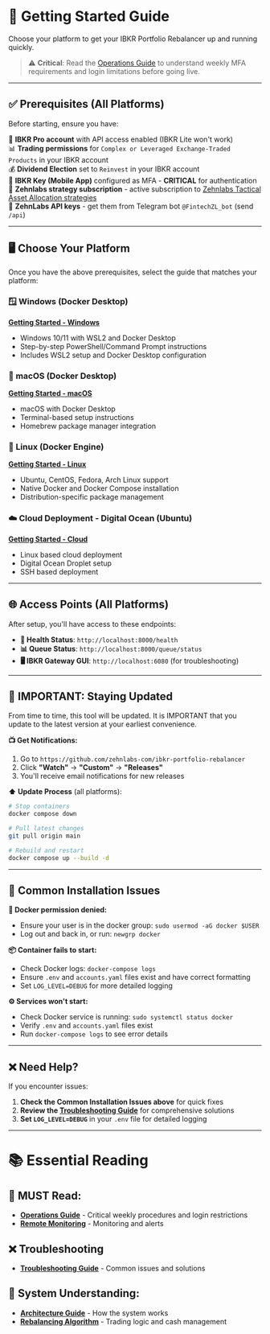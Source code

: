 # 🚀 Getting Started Guide

Choose your platform to get your IBKR Portfolio Rebalancer up and running quickly.

> ⚠️ **Critical**: Read the [Operations Guide](operations.md) to understand weekly MFA requirements and login limitations before going live.

---

## ✅ Prerequisites (All Platforms)

Before starting, ensure you have:

🏦 **IBKR Pro account** with API access enabled  (IBKR Lite won't work)  
📊 **Trading permissions** for `Complex or Leveraged Exchange-Traded Products` in your IBKR account  
💰 **Dividend Election** set to `Reinvest` in your IBKR account  
📱 **IBKR Key (Mobile App)** configured as MFA - **CRITICAL** for authentication  
🎯 **Zehnlabs strategy subscription** - active subscription to [Zehnlabs Tactical Asset Allocation strategies](https://fintech.zehnlabs.com)  
🔑 **ZehnLabs API keys** - get them from Telegram bot `@FintechZL_bot` (send `/api`)  

---


## 🖥️ Choose Your Platform

Once you have the above prerequisites, select the guide that matches your platform:

### 🪟 Windows (Docker Desktop)
**[Getting Started - Windows](getting-started-windows.md)**
- Windows 10/11 with WSL2 and Docker Desktop
- Step-by-step PowerShell/Command Prompt instructions
- Includes WSL2 setup and Docker Desktop configuration

### 🍎 macOS (Docker Desktop)
**[Getting Started - macOS](getting-started-mac.md)**
- macOS with Docker Desktop
- Terminal-based setup instructions
- Homebrew package manager integration

### 🐧 Linux (Docker Engine)
**[Getting Started - Linux](getting-started-linux.md)**
- Ubuntu, CentOS, Fedora, Arch Linux support
- Native Docker and Docker Compose installation
- Distribution-specific package management

### ☁️ Cloud Deployment - Digital Ocean (Ubuntu)
**[Getting Started - Cloud](getting-started-cloud.md)**
- Linux based cloud deployment
- Digital Ocean Droplet setup
- SSH based deployment

---

## 🌐 Access Points (All Platforms)

After setup, you'll have access to these endpoints:

- **🏥 Health Status**: `http://localhost:8000/health`
- **📊 Queue Status**: `http://localhost:8000/queue/status`
- **🖥️ IBKR Gateway GUI**: `http://localhost:6080` (for troubleshooting)

---

## 🔄 IMPORTANT: Staying Updated

From time to time, this tool will be updated. It is IMPORTANT that you update to the latest version at your earliest convenience.

**📺 Get Notifications:**
1. Go to `https://github.com/zehnlabs-com/ibkr-portfolio-rebalancer`
2. Click **"Watch"** → **"Custom"** → **"Releases"**
3. You'll receive email notifications for new releases

**⬆️ Update Process** (all platforms):
```bash
# Stop containers
docker compose down

# Pull latest changes
git pull origin main

# Rebuild and restart
docker compose up --build -d
```

---

## 🔧 Common Installation Issues

**🐳 Docker permission denied:**
- Ensure your user is in the docker group: `sudo usermod -aG docker $USER`
- Log out and back in, or run: `newgrp docker`

**📦 Container fails to start:**
- Check Docker logs: `docker-compose logs`
- Ensure `.env` and `accounts.yaml` files exist and have correct formatting
- Set `LOG_LEVEL=DEBUG` for more detailed logging

**⚙️ Services won't start:**
- Check Docker service is running: `sudo systemctl status docker`
- Verify `.env` and `accounts.yaml` files exist
- Run `docker-compose logs` to see error details

---

## ❌ Need Help?

If you encounter issues:

1. **Check the Common Installation Issues above** for quick fixes
2. **Review the [Troubleshooting Guide](troubleshooting.md)** for comprehensive solutions
3. **Set `LOG_LEVEL=DEBUG`** in your `.env` file for detailed logging

---

# 📚 Essential Reading

## 🚨 **MUST Read:**
- **[Operations Guide](operations.md)** - Critical weekly procedures and login restrictions
- **[Remote Monitoring](monitoring.md)** - Monitoring and alerts 

## ❌ Troubleshooting
- **[Troubleshooting Guide](troubleshooting.md)** - Common issues and solutions

## 📖 **System Understanding:**
- **[Architecture Guide](architecture.md)** - How the system works
- **[Rebalancing Algorithm](rebalancing.md)** - Trading logic and cash management

